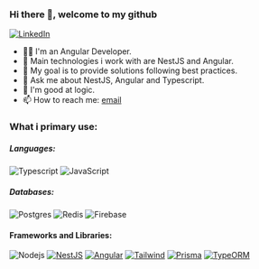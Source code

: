 ### Hi there 👋, welcome to my github 

[![LinkedIn][linkedin-shield]][author-linkedin]

- 🧑‍💻 I'm an Angular Developer.
- 👯 Main technologies i work with are NestJS and Angular.
- 💪 My goal is to provide solutions following best practices.
- 💬 Ask me about NestJS, Angular and Typescript.
- 🎯 I'm good at logic.
- 📫 How to reach me: [email](mailto:mohamed.birali@outlook.com)

### What i primary use: 
##### Languages:

![Typescript](https://img.shields.io/badge/-Typescript-000000?style=flat&logo=Typescript&logoColor=6f97cc)
![JavaScript](https://img.shields.io/badge/-Javascript-000000?style=flat&logo=JavaScript)

##### Databases:
![Postgres](https://img.shields.io/badge/-Postgresql-000000?style=flat&logo=postgresql&logoColor=fffff)
![Redis](https://img.shields.io/badge/-Redis-000000?style=flat&logo=redis&logoColor=fffff)
![Firebase](https://img.shields.io/badge/-Firebase-000000?style=flat&logo=firebase&logoColor=fffff)

#### Frameworks and Libraries:
![Nodejs](https://img.shields.io/badge/-Node.js-000000?style=flat&logo=node.js)
[![NestJS](https://img.shields.io/badge/-Nest-000000?style=flat&logo=NestJS&logoColor=ed1543)](https://nestjs.com/)
[![Angular](https://img.shields.io/badge/-Angular-000000?style=flat&logo=Angular&logoColor=dd0132)](https://angular.io/)
[![Tailwind](https://img.shields.io/badge/-Tailwind-000000?style=flat&logo=Tailwindcss)](https://tailwindcss.com/)
[![Prisma](https://img.shields.io/badge/-Prisma-000000?style=flat&logo=Prisma#)]([https://typeorm.io/#/](https://www.prisma.io/))
[![TypeORM](https://img.shields.io/badge/-TypeORM-000000?style=flat&logo=#)](https://typeorm.io/#/)

[github-shield]: https://img.shields.io/badge/GitHub-100000?style=for-the-badge&logo=github&logoColor=white
[linkedin-shield]: https://img.shields.io/badge/LinkedIn-0077B5?style=for-the-badge&logo=linkedin&logoColor=white
[instagram-shield]: https://img.shields.io/badge/Instagram-E4405F?style=for-the-badge&logo=instagram&logoColor=white

[author-linkedin]: https://www.linkedin.com/in/mbirali/
[author-github]: https://github.com/mohamedbirali
